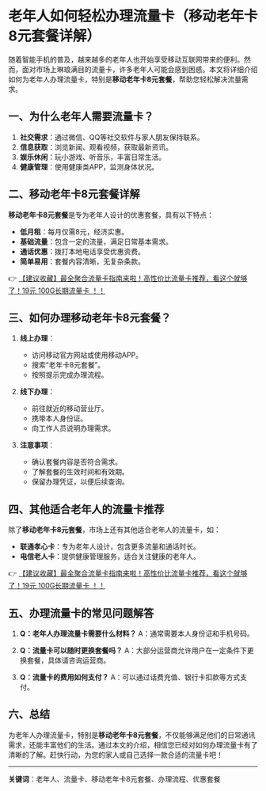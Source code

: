 # 老年人如何轻松办理流量卡（移动老年卡8元套餐详解）

随着智能手机的普及，越来越多的老年人也开始享受移动互联网带来的便利。然而，面对市场上琳琅满目的流量卡，许多老年人可能会感到困惑。本文将详细介绍如何为老年人办理流量卡，特别是**移动老年卡8元套餐**，帮助您轻松解决流量需求。

## 一、为什么老年人需要流量卡？

1. **社交需求**：通过微信、QQ等社交软件与家人朋友保持联系。
2. **信息获取**：浏览新闻、观看视频，获取最新资讯。
3. **娱乐休闲**：玩小游戏、听音乐，丰富日常生活。
4. **健康管理**：使用健康类APP，监测身体状况。

## 二、移动老年卡8元套餐详解

**移动老年卡8元套餐**是专为老年人设计的优惠套餐，具有以下特点：

- **低月租**：每月仅需8元，经济实惠。
- **基础流量**：包含一定的流量，满足日常基本需求。
- **通话优惠**：拨打本地电话享受优惠资费。
- **简单易用**：套餐内容清晰，无复杂条款。

👉 [【建议收藏】最全聚合流量卡指南来啦！高性价比流量卡推荐，看这个就够了！19元 100G长期流量卡 ！！](https://bit.ly/Liuliangka)

## 三、如何办理移动老年卡8元套餐？

1. **线上办理**：
   - 访问移动官方网站或使用移动APP。
   - 搜索“老年卡8元套餐”。
   - 按照提示完成办理流程。

2. **线下办理**：
   - 前往就近的移动营业厅。
   - 携带本人身份证。
   - 向工作人员说明办理需求。

3. **注意事项**：
   - 确认套餐内容是否符合需求。
   - 了解套餐的生效时间和有效期。
   - 保留办理凭证，以便后续查询。

## 四、其他适合老年人的流量卡推荐

除了**移动老年卡8元套餐**，市场上还有其他适合老年人的流量卡，如：

- **联通孝心卡**：专为老年人设计，包含更多流量和通话时长。
- **电信老人卡**：提供健康管理服务，适合关注健康的老年人。

👉 [【建议收藏】最全聚合流量卡指南来啦！高性价比流量卡推荐，看这个就够了！19元 100G长期流量卡 ！！](https://bit.ly/Liuliangka)

## 五、办理流量卡的常见问题解答

1. **Q：老年人办理流量卡需要什么材料？**
   A：通常需要本人身份证和手机号码。

2. **Q：流量卡可以随时更换套餐吗？**
   A：大部分运营商允许用户在一定条件下更换套餐，具体请咨询运营商。

3. **Q：流量卡的费用如何支付？**
   A：可以通过话费充值、银行卡扣款等方式支付。

## 六、总结

为老年人办理流量卡，特别是**移动老年卡8元套餐**，不仅能够满足他们的日常通讯需求，还能丰富他们的生活。通过本文的介绍，相信您已经对如何办理流量卡有了清晰的了解。赶快行动，为您的家人或自己选择一款合适的流量卡吧！

---

**关键词**：老年人、流量卡、移动老年卡8元套餐、办理流程、优惠套餐